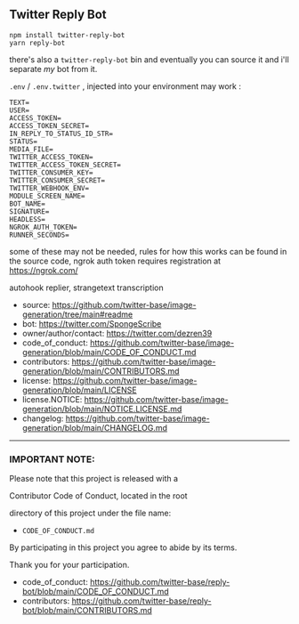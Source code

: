 ## Twitter Reply Bot
```
npm install twitter-reply-bot
yarn reply-bot
```

there's also a `twitter-reply-bot` bin and eventually you can source it and i'll separate _my_ bot from it.

`.env` / `.env.twitter` , injected into your environment may work :

```
TEXT=
USER=
ACCESS_TOKEN=
ACCESS_TOKEN_SECRET=
IN_REPLY_TO_STATUS_ID_STR=
STATUS=
MEDIA_FILE=
TWITTER_ACCESS_TOKEN=
TWITTER_ACCESS_TOKEN_SECRET=
TWITTER_CONSUMER_KEY=
TWITTER_CONSUMER_SECRET=
TWITTER_WEBHOOK_ENV=
MODULE_SCREEN_NAME=
BOT_NAME=
SIGNATURE=
HEADLESS=
NGROK_AUTH_TOKEN=
RUNNER_SECONDS=
```
some of these may not be needed,
rules for how this works can be found in the source code,
ngrok auth token requires registration at https://ngrok.com/

autohook replier, strangetext transcription

 - source: https://github.com/twitter-base/image-generation/tree/main#readme
 - bot: https://twitter.com/SpongeScribe
 - owner/author/contact: https://twitter.com/dezren39
 - code_of_conduct: https://github.com/twitter-base/image-generation/blob/main/CODE_OF_CONDUCT.md
 - contributors: https://github.com/twitter-base/image-generation/blob/main/CONTRIBUTORS.md
 - license: https://github.com/twitter-base/image-generation/blob/main/LICENSE
 - license.NOTICE: https://github.com/twitter-base/image-generation/blob/main/NOTICE.LICENSE.md
 - changelog: https://github.com/twitter-base/image-generation/blob/main/CHANGELOG.md

----

### IMPORTANT NOTE:
Please note that this project is released with a

Contributor Code of Conduct, located in the root

directory of this project under the file name:

 - `CODE_OF_CONDUCT.md`

By participating in this project you agree to abide by its terms.

Thank you for your participation.

 - code_of_conduct: https://github.com/twitter-base/reply-bot/blob/main/CODE_OF_CONDUCT.md
 - contributors: https://github.com/twitter-base/reply-bot/blob/main/CONTRIBUTORS.md
